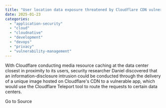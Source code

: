 ```yaml
---
title: "User location data exposure threatened by Cloudflare CDN vulnerability"
date: 2025-01-23
categories: 
  - "application-security"
  - "cloud"
  - "cloudnative"
  - "development"
  - "devops"
  - "privacy"
  - "vulnerability-management"
---
```


With Cloudflare conducting media resource caching at the data center closest in proximity to its users, security researcher Daniel discovered that an information-disclosure intrusion could be conducted through the delivery of a unique image hosted on Cloudflare's CDN to a vulnerable app, which would use the Cloudflare Teleport tool to route the requests to certain data centers.

Go to Source
